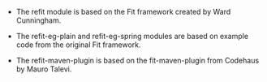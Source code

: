   * The refit module is based on the Fit framework created by Ward Cunningham.

  * The refit-eg-plain and refit-eg-spring modules are based on example code from the original Fit framework.

  * The refit-maven-plugin is based on the fit-maven-plugin from Codehaus by Mauro Talevi.